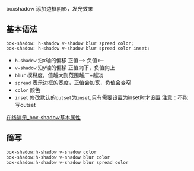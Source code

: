 boxshadow 添加边框阴影，发光效果


## 基本语法 
`box-shadow: h-shadow v-shadow blur spread color;`  
`box-shadow: h-shadow v-shadow blur spread color inset;`

- `h-shadow`:沿x轴的偏移
正值--> 负值<--
- `v-shadow`:沿y轴的偏移
正值向下，负值向上
- `blur`
模糊度，值越大则范围越广+越淡
- `spread`
表示边框的宽度，正值会加宽，负值会变窄
- `color`
颜色
- `inset`
修改默认的`outset`为`inset`,只有需要设置为inset时才设置
注意：不能写outset

[在线演示_box-shadow基本属性](http://jsfiddle.net/GenweiWu/gexhyq38/)

## 简写
`box-shadow:h-shadow v-shadow color`  
`box-shadow:h-shadow v-shadow blur color`  
`box-shadow:h-shadow v-shadow blur spread color`  
